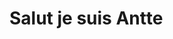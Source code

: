 # Salut je suis Antte

<img href="https://cdn.discordapp.com/attachments/747459654690406477/846366912845709322/ddcctha-fc955612-c4d0-4187-a72e-f1faf3c7155b.png"/>
